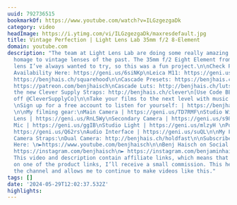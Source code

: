 ```yaml
---
uuid: 792736515
bookmarkOf: https://www.youtube.com/watch?v=ILGzgezgaDk
category: video
headImage: https://i.ytimg.com/vi/ILGzgezgaDk/maxresdefault.jpg
title: Vintage Perfection | Light Lens Lab 35mm f/2 8-Element
domain: youtube.com
description: "The team at Light Lens Lab are doing some really amazing things to pay
  homage to vintage lenses of the past. The 35mm f/2 Eight Element from Leica is a
  lens I’ve always wanted to try, so this was a fun project.\n\nCheck Pricing and
  Availability Here: https://geni.us/6siNKp\nLeica M11: https://geni.us/m11black\n\nSquarehood:
  https://benjhais.ch/squarehood\n\nCascade Presets: https://benjhais.ch/cascade02\nPatreon:
  https://patreon.com/benjhaisch\nCascade Luts: http://benjhais.ch/luts\n\nCheck out
  the new Clever Supply Straps: http://benjhais.ch/clever\n[Use Code BENJ for 10%
  off @CleverSupplyCo]\n\nTake your films to the next level with music from Musicbed.
  \nSign up for a free account to listen for yourself: | https://benjhais.ch/musicbed
  \n\nMy filming gear:\nMain Camera | https://geni.us/TD7RMF\nStudio Wide Lens | https://geni.us/ttBaVOm\nZoom
  Lens | https://geni.us/RnL5Wy\nSecondary Camera | https://geni.us/s98Knq\nShotgun
  Mic | https://geni.us/ggIB\nStudio Light | https://geni.us/mlzyH \nPodcast Mic |
  https://geni.us/Q62rs\nAudio Interface | https://geni.us/suQL\n\nMy Favorite Dual
  Camera Straps:\nDual Camera: http://benjhais.ch/holdfast\n\nSubscribe to Benj Haisch
  Here: \n►https://www.youtube.com/benjhaisch\n\nBenj Haisch on Social Media:\n► http://benjhaisch.com\n►
  https://instagram.com/benjhaisch\n► https://instagram.com/benjaminhaisch\n► https://fb.com/benjhaischphotography\n\nDISCLAIMER:
  This video and description contain affiliate links, which means that if you click
  on one of the product links, I’ll receive a small commission. This helps to support
  the channel and allows me to continue to make videos like this."
tags: []
date: '2024-05-29T12:02:37.532Z'
highlights:
---
```




